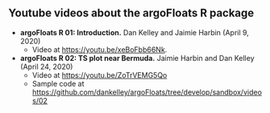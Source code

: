 ## Youtube videos about the argoFloats R package

* **argoFloats R 01: Introduction.** Dan Kelley and Jaimie Harbin (April 9, 2020)
    - Video at https://youtu.be/xeBoFbb66Nk.
* **argoFloats R 02: TS plot near Bermuda.** Jaimie Harbin and Dan Kelley (April 24, 2020)
    - Video at https://youtu.be/ZoTrVEMG5Qo
    - Sample code at https://github.com/dankelley/argoFloats/tree/develop/sandbox/videos/02
